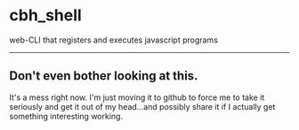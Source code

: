 cbh_shell
=========

web-CLI that registers and executes javascript programs

-----

Don't even bother looking at this.
----------------------------------

It's a mess right now. I'm just moving it to github to force me to take it seriously and get it out of my head...and possibly share it if I actually get something interesting working.
